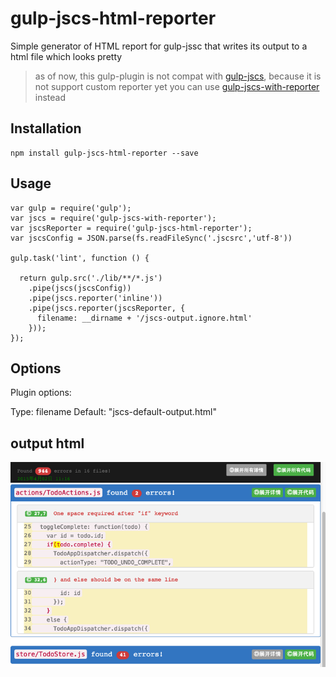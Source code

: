 gulp-jscs-html-reporter
====

Simple generator of HTML report for gulp-jssc that writes its output to a html file which looks pretty

> as of now, this gulp-plugin is not compat with [gulp-jscs](https://github.com/jscs-dev/gulp-jscs), because it is not support custom reporter yet
> you can use [gulp-jscs-with-reporter](https://github.com/knightli/gulp-jscs-with-reporter) instead

## Installation
```
npm install gulp-jscs-html-reporter --save
```

## Usage
```
var gulp = require('gulp');
var jscs = require('gulp-jscs-with-reporter');
var jscsReporter = require('gulp-jscs-html-reporter');
var jscsConfig = JSON.parse(fs.readFileSync('.jscsrc','utf-8'))

gulp.task('lint', function () {

  return gulp.src('./lib/**/*.js')
    .pipe(jscs(jscsConfig))
    .pipe(jscs.reporter('inline'))
    .pipe(jscs.reporter(jscsReporter, {
      filename: __dirname + '/jscs-output.ignore.html'
    }));
});
```

## Options

Plugin options:

Type: filename Default: "jscs-default-output.html"

## output html
![alt text](https://github.com/knightli/gulp-jscs-html-reporter/raw/master/screenshot.png 'JSCS HTML Reporter output')
